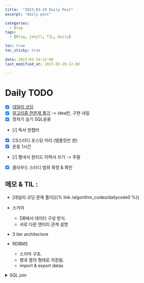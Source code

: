 ```yaml
---
title:  "2023-03-29 Daily Post"
excerpt: "daily post"

categories:
  - Blog
tags:
  - [Blog, jekyll, TIL, Daily]

toc: true
toc_sticky: true
 
date: 2023-03-29-12-00
last_modified_at: 2023-03-29-12-00

---
```


# Daily TODO

- [x] [데일리 코딩](https://urclass.codestates.com/classroom/33)
- [x] [알고리즘 한문제 풀기](https://www.acmicpc.net/problem/1062) -> idea만, 구현 내일
- [x] 정처기 실기 SQL응용
- [/] 독서 한챕터
- [x] CS스터디 포스팅 미리 (템플릿만 완)
- [x] 운동 1시간
- [/] 짬내서 원티드 이력서 쓰기 -> 주말
- [x] 클라우드 스터디 범위 확정 & 확인

## 메모 & TIL : 

- [데일리 코딩 문제 풀이]({% link /algorithm_codes/dailycode0 %})

- 스키마 
	- DB에서 데이터 구성 방식. 
	- 서로 다른 엔티티 관계 설명
- 3 tier architecture
- RDBMS
	- 스키마 구조. 
	- 행과 열의 형태로 저장됨.
	- import & export datas

<details> <summary> SQL join </summary>
<div markdown="1"> 
![[/Daily-Post/images/join.png]]
- inner join : 교집합
- left join : A 기준으로 join, 교집합에 정보 없으면 null
- right (outer) join : B 기준으로 join, 
</div> 
</details>
